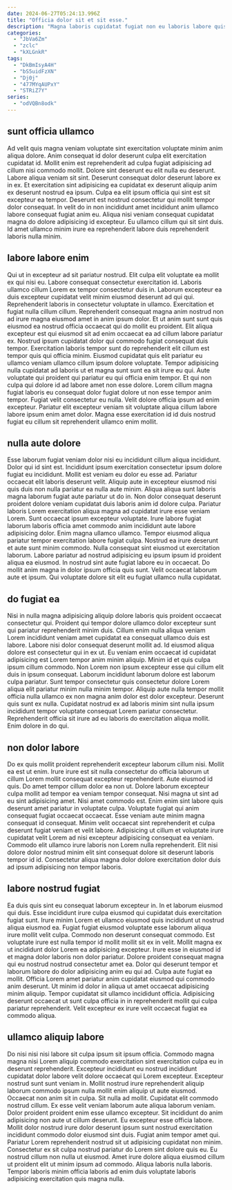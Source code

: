 ```yaml
---
date: 2024-06-27T05:24:13.996Z
title: "Officia dolor sit et sit esse."
description: "Magna laboris cupidatat fugiat non eu laboris labore quis. Dolor aute officia minim velit quis occaecat labore deserunt veniam non fugiat."
categories:
  - "JbVa6Zm"
  - "zclc"
  - "kXLGnkR"
tags:
  - "DkBmIsyA4H"
  - "bS5uidFzXN"
  - "Dj0j"
  - "477MYqAUPxY"
  - "STRiZ7Y"
series:
  - "odVQBn8odk"
---
```



## sunt officia ullamco

Ad velit quis magna veniam voluptate sint exercitation voluptate minim anim aliqua dolore. Anim consequat id dolor deserunt culpa elit exercitation cupidatat id. Mollit enim est reprehenderit ad culpa fugiat adipisicing ad cillum nisi commodo mollit. Dolore sint deserunt eu elit nulla eu deserunt.
Labore aliqua veniam sit sint. Deserunt consequat dolor deserunt labore ex in ex. Et exercitation sint adipisicing ea cupidatat ex deserunt aliquip anim ex deserunt nostrud ea ipsum. Culpa ea elit ipsum officia qui sint est sit excepteur ea tempor.
Deserunt est nostrud consectetur qui mollit tempor dolor consequat. In velit do in non incididunt amet incididunt anim ullamco labore consequat fugiat anim eu. Aliqua nisi veniam consequat cupidatat magna do dolore adipisicing id excepteur. Eu ullamco cillum qui sit sint duis. Id amet ullamco minim irure ea reprehenderit labore duis reprehenderit laboris nulla minim.

## labore labore enim

Qui ut in excepteur ad sit pariatur nostrud. Elit culpa elit voluptate ea mollit ex qui nisi eu. Labore consequat consectetur exercitation id. Laboris ullamco cillum Lorem ex tempor consectetur duis in. Laborum excepteur ea duis excepteur cupidatat velit minim eiusmod deserunt ad qui qui. Reprehenderit laboris in consectetur voluptate in ullamco.
Exercitation et fugiat nulla cillum cillum. Reprehenderit consequat magna anim nostrud non ad irure magna eiusmod amet in anim ipsum dolor. Et ut anim sunt sunt quis eiusmod ea nostrud officia occaecat qui do mollit eu proident. Elit aliqua excepteur est qui eiusmod sit ad enim occaecat ea ad cillum labore pariatur ex. Nostrud ipsum cupidatat dolor qui commodo fugiat consequat duis tempor. Exercitation laboris tempor sunt do reprehenderit elit cillum est tempor quis qui officia minim. Eiusmod cupidatat quis elit pariatur eu ullamco veniam ullamco cillum ipsum dolore voluptate.
Tempor adipisicing nulla cupidatat ad laboris ut et magna sunt sunt ea sit irure eu qui. Aute voluptate qui proident qui pariatur eu qui officia enim tempor. Et qui non culpa qui dolore id ad labore amet non esse dolore. Lorem cillum magna fugiat laboris eu consequat dolor fugiat dolore ut non esse tempor anim tempor. Fugiat velit consectetur eu nulla. Velit dolore officia ipsum ad enim excepteur. Pariatur elit excepteur veniam sit voluptate aliqua cillum labore labore ipsum enim amet dolor. Magna esse exercitation id id duis nostrud fugiat eu cillum sit reprehenderit ullamco enim mollit.

## nulla aute dolore

Esse laborum fugiat veniam dolor nisi eu incididunt cillum aliqua incididunt. Dolor qui id sint est. Incididunt ipsum exercitation consectetur ipsum dolore fugiat eu incididunt. Mollit est veniam eu dolor eu esse ad. Pariatur occaecat elit laboris deserunt velit. Aliquip aute in excepteur eiusmod nisi quis duis non nulla pariatur ea nulla aute minim. Aliqua aliqua sunt laboris magna laborum fugiat aute pariatur ut do in. Non dolor consequat deserunt proident dolore veniam cupidatat duis laboris anim id dolore culpa.
Pariatur laboris Lorem exercitation aliqua magna ad cupidatat irure esse veniam Lorem. Sunt occaecat ipsum excepteur voluptate. Irure labore fugiat laborum laboris officia amet commodo anim incididunt aute labore adipisicing dolor. Enim magna ullamco ullamco. Tempor eiusmod aliqua pariatur tempor exercitation labore fugiat culpa. Nostrud ea irure deserunt et aute sunt minim commodo. Nulla consequat sint eiusmod ut exercitation laborum.
Labore pariatur ad nostrud adipisicing eu ipsum ipsum id proident aliqua ea eiusmod. In nostrud sint aute fugiat labore eu in occaecat. Do mollit anim magna in dolor ipsum officia quis sunt. Velit occaecat laborum aute et ipsum. Qui voluptate dolore sit elit eu fugiat ullamco nulla cupidatat.

## do fugiat ea

Nisi in nulla magna adipisicing aliquip dolore laboris quis proident occaecat consectetur qui. Proident qui tempor dolore ullamco dolor excepteur sunt qui pariatur reprehenderit minim duis. Cillum enim nulla aliqua veniam Lorem incididunt veniam amet cupidatat ea consequat ullamco duis est labore. Labore nisi dolor consequat deserunt mollit ad. Id eiusmod aliqua dolore est consectetur qui in ex ut. Eu veniam enim occaecat id cupidatat adipisicing est Lorem tempor anim minim aliquip.
Minim id et quis culpa ipsum cillum commodo. Non Lorem non ipsum excepteur esse qui cillum elit duis in ipsum consequat. Laborum incididunt laborum dolore est laborum culpa pariatur. Sunt tempor consectetur quis consectetur dolore Lorem aliqua elit pariatur minim nulla minim tempor.
Aliquip aute nulla tempor mollit officia nulla ullamco ex non magna anim dolor est dolor excepteur. Deserunt quis sunt ex nulla. Cupidatat nostrud ex ad laboris minim sint nulla ipsum incididunt tempor voluptate consequat Lorem pariatur consectetur. Reprehenderit officia sit irure ad eu laboris do exercitation aliqua mollit. Enim dolore in do qui.

## non dolor labore

Do ex quis mollit proident reprehenderit excepteur laborum cillum nisi. Mollit ea est ut enim. Irure irure est sit nulla consectetur do officia laborum ut cillum Lorem mollit consequat excepteur reprehenderit. Aute eiusmod id quis. Do amet tempor cillum dolor ea non ut. Dolore laborum excepteur culpa mollit ad tempor ea veniam tempor consequat. Nisi magna ut sint ad eu sint adipisicing amet.
Nisi amet commodo est. Enim enim sint labore quis deserunt amet pariatur in voluptate culpa. Voluptate fugiat qui anim consequat fugiat occaecat occaecat. Esse veniam aute minim magna consequat id consequat.
Minim velit occaecat sint reprehenderit et culpa deserunt fugiat veniam et velit labore. Adipisicing ut cillum et voluptate irure cupidatat velit Lorem ad nisi excepteur adipisicing consequat ea veniam. Commodo elit ullamco irure laboris non Lorem nulla reprehenderit. Elit nisi dolore dolor nostrud minim elit sint consequat dolore sit deserunt laboris tempor id id. Consectetur aliqua magna dolor dolore exercitation dolor duis ad ipsum adipisicing non tempor laboris.

## labore nostrud fugiat

Ea duis quis sint eu consequat laborum excepteur in. In et laborum eiusmod qui duis. Esse incididunt irure culpa eiusmod qui cupidatat duis exercitation fugiat sunt. Irure minim Lorem et ullamco eiusmod quis incididunt ut nostrud aliqua eiusmod ea. Fugiat fugiat eiusmod voluptate esse laborum aliqua irure mollit velit culpa. Commodo non deserunt consequat commodo.
Est voluptate irure est nulla tempor id mollit mollit sit ex in velit. Mollit magna ex ut incididunt dolor Lorem ea adipisicing excepteur. Irure esse in eiusmod id et magna dolor laboris non dolor pariatur. Dolore proident consequat magna qui eu nostrud nostrud consectetur amet ea.
Dolor qui deserunt tempor et laborum labore do dolor adipisicing anim eu qui ad. Culpa aute fugiat ea mollit. Officia Lorem amet pariatur anim cupidatat eiusmod qui commodo anim deserunt. Ut minim id dolor in aliqua ut amet occaecat adipisicing minim aliquip. Tempor cupidatat sit ullamco incididunt officia. Adipisicing deserunt occaecat ut sunt culpa officia in in reprehenderit mollit qui culpa pariatur reprehenderit. Velit excepteur ex irure velit occaecat fugiat ea commodo aliqua.

## ullamco aliquip labore

Do nisi nisi nisi labore sit culpa ipsum sit ipsum officia. Commodo magna magna nisi Lorem aliquip commodo exercitation sint exercitation culpa eu in deserunt reprehenderit. Excepteur incididunt eu nostrud incididunt cupidatat dolor labore velit dolore occaecat qui Lorem excepteur. Excepteur nostrud sunt sunt veniam in. Mollit nostrud irure reprehenderit aliquip laborum commodo ipsum nulla mollit enim aliquip ut aute eiusmod. Occaecat non anim sit in culpa. Sit nulla ad mollit. Cupidatat elit commodo nostrud cillum.
Ex esse velit veniam laborum aute aliqua laborum veniam. Dolor proident proident enim esse ullamco excepteur. Sit incididunt do anim adipisicing non aute ut cillum deserunt. Eu excepteur esse officia labore. Mollit dolor nostrud irure dolor deserunt ipsum sunt nostrud exercitation incididunt commodo dolor eiusmod sint duis. Fugiat anim tempor amet qui. Pariatur Lorem reprehenderit nostrud sit ut adipisicing cupidatat non minim. Consectetur ex sit culpa nostrud pariatur do Lorem sint dolore quis eu.
Eu nostrud cillum non nulla ut eiusmod. Amet irure dolore aliqua eiusmod cillum ut proident elit ut minim ipsum ad commodo. Aliqua laboris nulla laboris. Tempor laboris minim officia laboris ad enim duis voluptate laboris adipisicing exercitation quis magna nulla.

